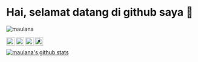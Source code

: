 # Hai, selamat datang di github saya 👋





<p align="left"> <img src="https://komarev.com/ghpvc/?username=maulana421&label=Views&color=blue&style=plastic" alt="maulana" /> </p>

<a href="#">
  <img align="left" alt="maulana Github" width="22px" src="https://cdn.jsdelivr.net/npm/simple-icons@v3/icons/github.svg" />
</a>
<a href="#">
  <img align="left" alt="maulana Telegram" width="22px" src="https://cdn.jsdelivr.net/npm/simple-icons@v3/icons/telegram.svg" />
</a>
<a href="#">
  <img align="left" alt="maulana Instagram" width="22px" src="https://cdn.jsdelivr.net/npm/simple-icons@v3/icons/instagram.svg" />
</a>
<a href="#">
  <img align="left" alt="maulana Facebook" width="22px" src="https://cdn.jsdelivr.net/npm/simple-icons@v3/icons/facebook.svg" />
</a>
<br\>
<br\>

- 


<a href="https://github.com/maulana421">
 <img align="center" src="https://github-readme-stats.vercel.app/api?username=maulana421&show_icons=true&theme=white&line_height=27" alt="maulana's github stats"/>
</a>
